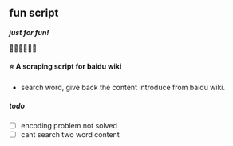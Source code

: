 ## fun script 

_**just for fun!**_

:camel::camel::camel::camel::camel::camel:

#### :star: A scraping script for baidu wiki
- search word, give back the content introduce from baidu wiki.
##### todo
- [ ] encoding problem not solved
- [ ] cant search two word content
